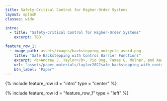 ```yaml
---
title: Safety-Critical Control for Higher-Order Systems
layout: splash
classes: wide

intro:
  - title: "Safety-Critical Control for Higher-Order Systems"
    excerpt: TBD

feature_row_1:
  - image_path: assets/images/backstepping_unicycle_avoid.png
    title: "Safe Backstepping with Control Barrier Functions"
    excerpt: <b>Andrew J. Taylor</b>, Pio Ong, Tamas G. Molnár, and Aaron D. Ames, in <i>Proceedings of the IEEE 61st Conference on Decision and Control (CDC)</i>, Cancún, Mexico, 2022. <br> <br> <b>Abstract:</b> Complex control systems are often described in a layered fashion, represented as <i>higher-order systems</i> where the inputs appear after a chain of integrators. While Control Barrier Functions (CBFs) have proven to be powerful tools for safety-critical controller design of nonlinear systems, their application to higher-order systems adds complexity to the controller synthesis process---it necessitates dynamically extending the CBF to include higher order terms, which consequently modifies the safe set in complex ways. We propose an alternative approach for addressing safety of higher-order systems through <i>Control Barrier Function Backstepping</i>. Drawing inspiration from the method of Lyapunov backstepping, we provide a constructive framework for synthesizing safety-critical controllers and CBFs for higher-order systems from a top-level dynamics safety specification and controller design. Furthermore, we integrate the proposed method with Lyapunov backstepping, allowing the tasks of stability and safety to be expressed individually but achieved jointly. We demonstrate the efficacy of this approach in simulation.
    url: "assets/paper_materials/taylor2022safe_backstepping_with_control_barrier_functions/paper.pdf"
    btn_label: "Paper"
---
```


{% include feature_row id = "intro" type = "center" %}

{% include feature_row id = "feature_row_1" type = "left" %}
